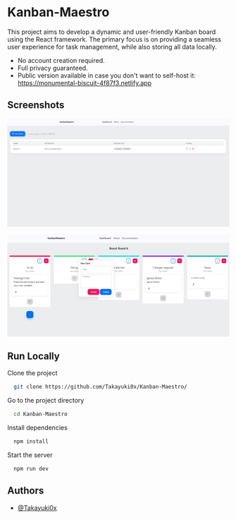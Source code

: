 
# Kanban-Maestro

This project aims to develop a dynamic and user-friendly Kanban board using the React framework. The primary focus is on providing a seamless user experience for task management, while also storing all data locally.

- No account creation required.
- Full privacy guaranteed.
- Public version available in case you don't want to self-host it: https://monumental-biscuit-4f87f3.netlify.app
## Screenshots

![App Screenshot](https://github.com/Takayuki0x/Kanban-Maestro/blob/main/images/Screenshot1.png?raw=true)

![App Screenshot](https://github.com/Takayuki0x/Kanban-Maestro/blob/main/images/Screenshot2.png?raw=true)


## Run Locally

Clone the project

```bash
  git clone https://github.com/Takayuki0x/Kanban-Maestro/
```

Go to the project directory

```bash
  cd Kanban-Maestro
```

Install dependencies

```bash
  npm install
```

Start the server

```bash
  npm run dev
```


## Authors

- [@Takayuki0x](https://github.com/Takayuki0x)

